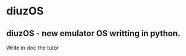 # diuzOS
diuzOS - new emulator OS writting in python.
-------------------------------------------
Write in doc the tutor
